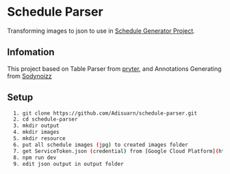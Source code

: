 # Schedule Parser

Transforming images to json to use in [Schedule Generator Project](https://github.com/triamudomcmc/schedule-generator).

## Infomation

This project based on Table Parser from [pryter](https://github.com/pryter), and Annotations Generating from [Sodynoizz](https://github.com/Sodynoizz)
## Setup

```bash
  1. git clone https://github.com/Adisuarn/schedule-parser.git
  2. cd schedule-parser
  3. mkdir output
  4. mkdir images
  5. mkdir resource
  6. put all schedule images (jpg) to created images folder
  7. get ServiceToken.json (credential) from [Google Cloud Platform](https://cloud.google.com/vision/docs/quickstart-client-libraries)
  8. npm run dev
  9. edit json output in output folder
```
